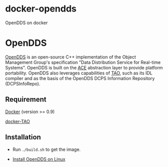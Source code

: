 docker-opendds
==============

OpenDDS on docker

OpenDDS 
======== 

[OpenDDS](http://www.opendds.org/) is an open-source C++
implementation of the Object Management Group's specification "Data
Distribution Service for Real-time Systems". OpenDDS is built on the
[ACE](http://www.dre.vanderbilt.edu/~schmidt/ACE-overview.html)
abstraction layer to provide platform portability. OpenDDS also
leverages capabilities of
[TAO](http://www.dre.vanderbilt.edu/~schmidt/TAO-overview.html), such
as its IDL compiler and as the basis of the OpenDDS DCPS Information
Repository (DCPSInfoRepo).

Requirement
-----------
[Docker](https://docs.docker.com/installation/#installation) (version >= 0.9)

[docker-TAO](https://github.com/larry-fuy/docker-TAO)

Installation
-----------

* Run ```./build.sh``` to get the image.

* [Install OpenDDS on Linux](http://www.opendds.org/building.html)

